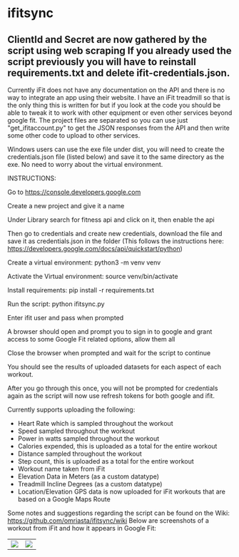 # ifitsync
## ClientId and Secret are now gathered by the script using web scraping If you already used the script previously you will have to reinstall requirements.txt and delete ifit-credentials.json.

Currently iFit does not have any documentation on the API and there is no way to integrate an app using their website. I have an iFit treadmill so that is the only thing this is written for but if you look at the code you should be able to tweak it to work with other equipment or even other services beyond google fit.
The project files are separated so you can use just "get_ifitaccount.py" to get the JSON responses from the API and then write some other code to upload to other services.

Windows users can use the exe file under dist, you will need to create the credentials.json file (listed below) and save it to the same directory as the exe. No need to worry about the virtual environment.

INSTRUCTIONS:

Go to https://console.developers.google.com

Create a new project and give it a name

Under Library search for fitness api and click on it, then enable the api

Then go to credentials and create new credentials, download the file and save it as credentials.json in the folder
(This follows the instructions here: https://developers.google.com/docs/api/quickstart/python)

Create a virtual environment: python3 -m venv venv

Activate the Virtual environment: source venv/bin/activate

Install requirements: pip install -r requirements.txt

Run the script: python ifitsync.py

Enter ifit user and pass when prompted

A browser should open and prompt you to sign in to google and grant access to some Google Fit related options, allow them all

Close the browser when prompted and wait for the script to continue

You should see the results of uploaded datasets for each aspect of each workout.

After you go through this once, you will not be prompted for credentials again as the script will now use refresh tokens for both google and ifit.

Currently supports uploading the following:
- Heart Rate which is sampled throughout the workout
- Speed sampled throughout the workout
- Power in watts sampled throughout the workout
- Calories expended, this is uploaded as a total for the entire workout
- Distance sampled throughout the workout
- Step count, this is uploaded as a total for the entire workout
- Workout name taken from iFit
- Elevation Data in Meters (as a custom datatype)
- Treadmill Incline Degrees (as a custom datatype)
- Location/Elevation GPS data is now uploaded for iFit workouts that are based on a Google Maps Route

Some notes and suggestions regarding the script can be found on the Wiki:
https://github.com/omriasta/ifitsync/wiki
Below are screenshots of a workout from iFit and how it appears in Google Fit:
<table>
  <tr>
    <td valign="top"><img src="https://user-images.githubusercontent.com/11823048/123702727-7bfb5c80-d831-11eb-8f5d-091b942faa85.png"></td>
    <td valign="top"><img src="https://user-images.githubusercontent.com/11823048/123702717-79990280-d831-11eb-9e99-053850f50ae6.png"></td>
  </tr>
 </table>
